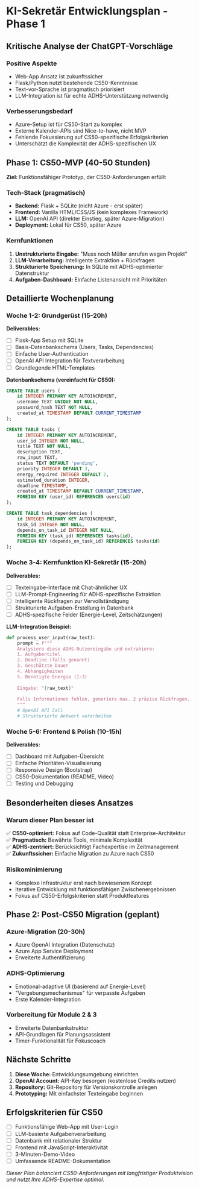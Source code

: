 # KI-Sekretär Entwicklungsplan - Phase 1

## Kritische Analyse der ChatGPT-Vorschläge

### Positive Aspekte
- Web-App Ansatz ist zukunftssicher
- Flask/Python nutzt bestehende CS50-Kenntnisse
- Text-vor-Sprache ist pragmatisch priorisiert
- LLM-Integration ist für echte ADHS-Unterstützung notwendig

### Verbesserungsbedarf
- Azure-Setup ist für CS50-Start zu komplex
- Externe Kalender-APIs sind Nice-to-have, nicht MVP
- Fehlende Fokussierung auf CS50-spezifische Erfolgskriterien
- Unterschätzt die Komplexität der ADHS-spezifischen UX

## Phase 1: CS50-MVP (40-50 Stunden)

**Ziel:** Funktionsfähiger Prototyp, der CS50-Anforderungen erfüllt

### Tech-Stack (pragmatisch)
- **Backend:** Flask + SQLite (nicht Azure - erst später)
- **Frontend:** Vanilla HTML/CSS/JS (kein komplexes Framework)
- **LLM:** OpenAI API (direkter Einstieg, später Azure-Migration)
- **Deployment:** Lokal für CS50, später Azure

### Kernfunktionen
1. **Unstrukturierte Eingabe:** "Muss noch Müller anrufen wegen Projekt"
2. **LLM-Verarbeitung:** Intelligente Extraktion + Rückfragen
3. **Strukturierte Speicherung:** In SQLite mit ADHS-optimierter Datenstruktur
4. **Aufgaben-Dashboard:** Einfache Listenansicht mit Prioritäten

## Detaillierte Wochenplanung

### Woche 1-2: Grundgerüst (15-20h)
**Deliverables:**
- [ ] Flask-App Setup mit SQLite
- [ ] Basis-Datenbankschema (Users, Tasks, Dependencies)
- [ ] Einfache User-Authentication
- [ ] OpenAI API Integration für Textverarbeitung
- [ ] Grundlegende HTML-Templates

**Datenbankschema (vereinfacht für CS50):**
```sql
CREATE TABLE users (
    id INTEGER PRIMARY KEY AUTOINCREMENT,
    username TEXT UNIQUE NOT NULL,
    password_hash TEXT NOT NULL,
    created_at TIMESTAMP DEFAULT CURRENT_TIMESTAMP
);

CREATE TABLE tasks (
    id INTEGER PRIMARY KEY AUTOINCREMENT,
    user_id INTEGER NOT NULL,
    title TEXT NOT NULL,
    description TEXT,
    raw_input TEXT,
    status TEXT DEFAULT 'pending',
    priority INTEGER DEFAULT 3,
    energy_required INTEGER DEFAULT 2,
    estimated_duration INTEGER,
    deadline TIMESTAMP,
    created_at TIMESTAMP DEFAULT CURRENT_TIMESTAMP,
    FOREIGN KEY (user_id) REFERENCES users(id)
);

CREATE TABLE task_dependencies (
    id INTEGER PRIMARY KEY AUTOINCREMENT,
    task_id INTEGER NOT NULL,
    depends_on_task_id INTEGER NOT NULL,
    FOREIGN KEY (task_id) REFERENCES tasks(id),
    FOREIGN KEY (depends_on_task_id) REFERENCES tasks(id)
);
```

### Woche 3-4: Kernfunktion KI-Sekretär (15-20h)
**Deliverables:**
- [ ] Texteingabe-Interface mit Chat-ähnlicher UX
- [ ] LLM-Prompt-Engineering für ADHS-spezifische Extraktion
- [ ] Intelligente Rückfragen zur Vervollständigung
- [ ] Strukturierte Aufgaben-Erstellung in Datenbank
- [ ] ADHS-spezifische Felder (Energie-Level, Zeitschätzungen)

**LLM-Integration Beispiel:**
```python
def process_user_input(raw_text):
    prompt = f"""
    Analysiere diese ADHS-Nutzereingabe und extrahiere:
    1. Aufgabentitel
    2. Deadline (falls genannt)
    3. Geschätzte Dauer
    4. Abhängigkeiten
    5. Benötigte Energie (1-3)
    
    Eingabe: "{raw_text}"
    
    Falls Informationen fehlen, generiere max. 2 präzise Rückfragen.
    """
    # OpenAI API Call
    # Strukturierte Antwort verarbeiten
```

### Woche 5-6: Frontend & Polish (10-15h)
**Deliverables:**
- [ ] Dashboard mit Aufgaben-Übersicht
- [ ] Einfache Prioritäten-Visualisierung
- [ ] Responsive Design (Bootstrap)
- [ ] CS50-Dokumentation (README, Video)
- [ ] Testing und Debugging

## Besonderheiten dieses Ansatzes

### Warum dieser Plan besser ist
✅ **CS50-optimiert:** Fokus auf Code-Qualität statt Enterprise-Architektur  
✅ **Pragmatisch:** Bewährte Tools, minimale Komplexität  
✅ **ADHS-zentriert:** Berücksichtigt Fachexpertise im Zeitmanagement  
✅ **Zukunftssicher:** Einfache Migration zu Azure nach CS50  

### Risikominimierung
- Komplexe Infrastruktur erst nach bewiesenem Konzept
- Iterative Entwicklung mit funktionsfähigen Zwischenergebnissen
- Fokus auf CS50-Erfolgskriterien statt Produktfeatures

## Phase 2: Post-CS50 Migration (geplant)

### Azure-Migration (20-30h)
- Azure OpenAI Integration (Datenschutz)
- Azure App Service Deployment
- Erweiterte Authentifizierung

### ADHS-Optimierung
- Emotional-adaptive UI (basierend auf Energie-Level)
- "Vergebungsmechanismus" für verpasste Aufgaben
- Erste Kalender-Integration

### Vorbereitung für Module 2 & 3
- Erweiterte Datenbankstruktur
- API-Grundlagen für Planungsassistent
- Timer-Funktionalität für Fokuscoach

## Nächste Schritte

1. **Diese Woche:** Entwicklungsumgebung einrichten
2. **OpenAI Account:** API-Key besorgen (kostenlose Credits nutzen)
3. **Repository:** Git-Repository für Versionskontrolle anlegen
4. **Prototyping:** Mit einfachster Texteingabe beginnen

## Erfolgskriterien für CS50

- [ ] Funktionsfähige Web-App mit User-Login
- [ ] LLM-basierte Aufgabenverarbeitung
- [ ] Datenbank mit relationaler Struktur
- [ ] Frontend mit JavaScript-Interaktivität
- [ ] 3-Minuten-Demo-Video
- [ ] Umfassende README-Dokumentation

*Dieser Plan balanciert CS50-Anforderungen mit langfristiger Produktvision und nutzt Ihre ADHS-Expertise optimal.*